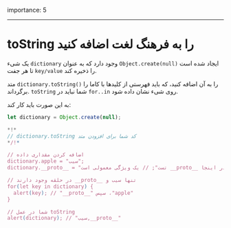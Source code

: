 importance: 5

---

# toString را به فرهنگ لغت اضافه کنید

یک شیء `dictionary` وجود دارد که به عنوان `Object.create(null)` ایجاد شده است تا هر جفت `key/value` را ذخیره کند.

متد `dictionary.toString()` را به آن اضافه کنید، که باید فهرستی از کلیدها با کاما را برگرداند. `toString` شما نباید در `for..in` روی شیء نشان داده شود.

به این صورت باید کار کند:

```js
let dictionary = Object.create(null);

*!*
// dictionary.toString کد شما برای افزودن متد
*/!*

// اضافه کردن مقداری داده
dictionary.apple = "سیب";
dictionary.__proto__ = "تست"; // یک ویژگی معمولی است __proto__ در اینجا

// در حلقه وجود دارند __proto__ تنها سیب و
for(let key in dictionary) {
  alert(key); // "__proto__" سپس ،"apple"
}  

// شما در عمل toString
alert(dictionary); // "سیب,__proto__"
```

